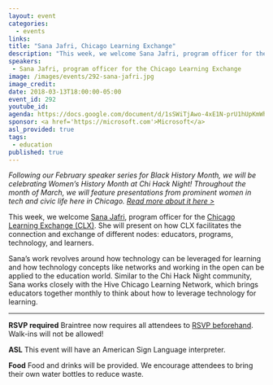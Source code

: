 ```yaml
---
layout: event
categories: 
  - events
links:
title: "Sana Jafri, Chicago Learning Exchange"
description: "This week, we welcome Sana Jafri, program officer for the Chicago Learning Exchange (CLX). She will present on how CLX facilitates the connection and exchange of different nodes: educators, programs, technology, and learners. Sana’s work revolves around how technology can be leveraged for learning and how technology concepts like networks and working in the open can be applied to the education world."
speakers:
 - Sana Jafri, program officer for the Chicago Learning Exchange
image: /images/events/292-sana-jafri.jpg
image_credit: 
date: 2018-03-13T18:00:00-05:00
event_id: 292
youtube_id: 
agenda: https://docs.google.com/document/d/1sSWiTjAwo-4xE1N-prU1hUpKmWhUdmhXHlW9Lk3YEZo/edit#
sponsor: <a href='https://microsoft.com'>Microsoft</a>
asl_provided: true
tags: 
 - education
published: true
---
```


*Following our February speaker series for Black History Month, we will be celebrating Women’s History Month at Chi Hack Night! Throughout the month of March, we will feature presentations from prominent women in tech and civic life here in Chicago. [Read more about it here >](https://chihacknight.org/blog/2018/03/06/womens-history-month-speaker-series.html)*

This week, we welcome [Sana Jafri](https://www.linkedin.com/in/sana-jafri-2ab90319), program officer for the [Chicago Learning Exchange (CLX)](https://hivechicago.org/same-hive-new-steward/). She will present on how CLX facilitates the connection and exchange of different nodes: educators, programs, technology, and learners.

Sana’s work revolves around how technology can be leveraged for learning and how technology concepts like networks and working in the open can be applied to the education world. Similar to the Chi Hack Night community, Sana works closely with the Hive Chicago Learning Network, which brings educators together monthly to think about how to leverage technology for learning. 

---

**RSVP required** Braintree now requires all attendees to [RSVP beforehand](https://www.eventbrite.com/e/chi-hack-night-registration-41703945624). Walk-ins will not be allowed!

**ASL** This event will have an American Sign Language interpreter.

**Food** Food and drinks will be provided. We encourage attendees to bring their own water bottles to reduce waste.